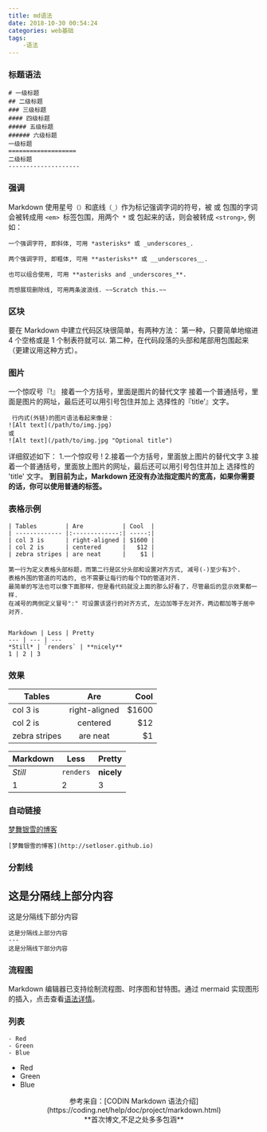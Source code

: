 ```yaml
---
title: md语法
date: 2018-10-30 00:54:24
categories: web基础
tags:
    -语法
---
```


### 标题语法
```
# 一级标题
## 二级标题
### 三级标题
#### 四级标题
##### 五级标题
###### 六级标题
一级标题
===================
二级标题
--------------------
```
<!-- more -->
### 强调
Markdown 使用星号`（）`和底线`（_）`作为标记强调字词的符号，被 或 包围的字词会被转成用 `<em> `标签包围，用两个` *` 或 包起来的话，则会被转成 `<strong>`, 例如：

```
一个强调字符, 即斜体, 可用 *asterisks* 或 _underscores_.

两个强调字符, 即粗体, 可用 **asterisks** 或 __underscores__.

也可以组合使用, 可用 **asterisks and _underscores_**.

而想展现删除线, 可用两条波浪线. ~~Scratch this.~~
```
### 区块
要在 Markdown 中建立代码区块很简单，有两种方法：
第一种，只要简单地缩进 4 个空格或是 1 个制表符就可以.
第二种，在代码段落的头部和尾部用包围起来（更建议用这种方式）。

### 图片
一个惊叹号『!』
接着一个方括号，里面是图片的替代文字
接着一个普通括号，里面是图片的网址，最后还可以用引号包住并加上 选择性的『title’』文字。
```
 行内式(外链)的图片语法看起来像是：
![Alt text](/path/to/img.jpg)
或
![Alt text](/path/to/img.jpg "Optional title")
 ```

详细叙述如下：
    1.一个惊叹号 !
    2.接着一个方括号，里面放上图片的替代文字
    3.接着一个普通括号，里面放上图片的网址，最后还可以用引号包住并加上 选择性的 'title' 文字。
**到目前为止，Markdown 还没有办法指定图片的宽高，如果你需要的话，你可以使用普通的标签。**

### 表格示例
```
| Tables        | Are           | Cool  |
| ------------- |:-------------:| -----:|
| col 3 is      | right-aligned | $1600 |
| col 2 is      | centered      |   $12 |
| zebra stripes | are neat      |    $1 |

第一行为定义表格头部标题，而第二行是区分头部和设置对齐方式, 减号(-)至少有3个.  
表格外围的管道的可选的, 也不需要让每行的每个TD的管道对齐.  
最简单的写法也可以像下面那样，但是看代码就没上面的那么好看了，尽管最后的显示效果都一样.  
在减号的两侧定义冒号":" 可设置该竖行的对齐方式, 左边加等于左对齐，两边都加等于居中对齐.


Markdown | Less | Pretty
--- | --- | ---
*Still* | `renders` | **nicely**
1 | 2 | 3
```

### 效果
| Tables        | Are           | Cool  |
| ------------- |:-------------:| -----:|
| col 3 is      | right-aligned | $1600 |
| col 2 is      | centered      |   $12 |
| zebra stripes | are neat      |    $1 |

Markdown | Less | Pretty
--- | --- | ---
*Still* | `renders` | **nicely**
1 | 2 | 3

### 自动链接
[梦舞银雪的博客](http://setloser.github.io)
```
[梦舞银雪的博客](http://setloser.github.io)
```
### 分割线
这是分隔线上部分内容
---
这是分隔线下部分内容

```
这是分隔线上部分内容
---
这是分隔线下部分内容
```

### 流程图
Markdown 编辑器已支持绘制流程图、时序图和甘特图。通过 mermaid 实现图形的插入，点击查看[语法详情](https://mermaidjs.github.io/)。
### 列表

```
- Red
- Green
- Blue
```
- Red
- Green
- Blue

<center> 参考来自：[CODIN Markdown 语法介绍](https://coding.net/help/doc/project/markdown.html)</center>
<center>**首次博文,不足之处多多包涵**</center>
